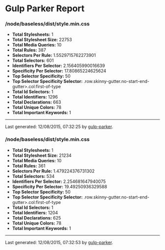 # Gulp Parker Report


### /node/baseless/dist/style.min.css

- **Total Stylesheets:** 1
- **Total Stylesheet Size:** 22753
- **Total Media Queries:** 10
- **Total Rules:** 387
- **Selectors Per Rule:** 1.5529715762273901
- **Total Selectors:** 601
- **Identifiers Per Selector:** 2.156405990016639
- **Specificity Per Selector:** 17.80865224625624
- **Top Selector Specificity:** 50
- **Top Selector Specificity Selector:** .row.skinny-gutter.no-start-end-gutter>.col:first-of-type
- **Total Id Selectors:** 1
- **Total Identifiers:** 1296
- **Total Declarations:** 663
- **Total Unique Colors:** 78
- **Total Important Keywords:** 1

* * *

Last generated: 12/08/2015, 07:32:25 by [gulp-parker](https://github.com/PavelDemyanenko/gulp-parker).

### /node/baseless/dist/style.min.css

- **Total Stylesheets:** 1
- **Total Stylesheet Size:** 21234
- **Total Media Queries:** 10
- **Total Rules:** 361
- **Selectors Per Rule:** 1.479224376731302
- **Total Selectors:** 534
- **Identifiers Per Selector:** 2.254681647940075
- **Specificity Per Selector:** 19.49250936329588
- **Top Selector Specificity:** 50
- **Top Selector Specificity Selector:** .row.skinny-gutter.no-start-end-gutter>.col:first-of-type
- **Total Id Selectors:** 1
- **Total Identifiers:** 1204
- **Total Declarations:** 625
- **Total Unique Colors:** 78
- **Total Important Keywords:** 1

* * *

Last generated: 12/08/2015, 07:32:53 by [gulp-parker](https://github.com/PavelDemyanenko/gulp-parker).
